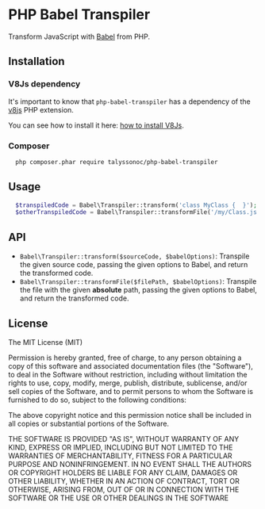 # PHP Babel Transpiler

Transform JavaScript with [Babel](https://babeljs.io/) from PHP.

## Installation

### V8Js dependency

It's important to know that `php-babel-transpiler` has a dependency of the [v8js](https://pecl.php.net/package/v8js) PHP extension.

You can see how to install it here: [how to install V8Js](https://github.com/talyssonoc/react-laravel/blob/master/install_v8js.md).

### Composer

```sh
  php composer.phar require talyssonoc/php-babel-transpiler
```

## Usage

```php
  $transpiledCode = Babel\Transpiler::transform('class MyClass {  }');
  $otherTranspiledCode = Babel\Transpiler::transformFile('/my/Class.js', [ 'blacklist' => [ 'useStrict' ] ]);
```

## API

- `Babel\Transpiler::transform($sourceCode, $babelOptions)`: Transpile the given source code, passing the given options to Babel, and return the transformed code.
- `Babel\Transpiler::transformFile($filePath, $babelOptions)`: Transpile the file with the given **absolute** path, passing the given options to Babel, and return the transformed code.

## License

The MIT License (MIT)

Permission is hereby granted, free of charge, to any person obtaining a copy
of this software and associated documentation files (the "Software"), to deal
in the Software without restriction, including without limitation the rights
to use, copy, modify, merge, publish, distribute, sublicense, and/or sell
copies of the Software, and to permit persons to whom the Software is
furnished to do so, subject to the following conditions:

The above copyright notice and this permission notice shall be included in
all copies or substantial portions of the Software.

THE SOFTWARE IS PROVIDED "AS IS", WITHOUT WARRANTY OF ANY KIND, EXPRESS OR
IMPLIED, INCLUDING BUT NOT LIMITED TO THE WARRANTIES OF MERCHANTABILITY,
FITNESS FOR A PARTICULAR PURPOSE AND NONINFRINGEMENT. IN NO EVENT SHALL THE
AUTHORS OR COPYRIGHT HOLDERS BE LIABLE FOR ANY CLAIM, DAMAGES OR OTHER
LIABILITY, WHETHER IN AN ACTION OF CONTRACT, TORT OR OTHERWISE, ARISING FROM,
OUT OF OR IN CONNECTION WITH THE SOFTWARE OR THE USE OR OTHER DEALINGS IN
THE SOFTWARE
